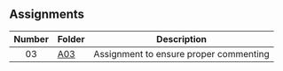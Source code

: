 ## Assignments

| Number | Folder | Description |
| :----: | ------ | ----------- |
|  03    |   [A03](https://github.com/Micah-Lyn/3013-ALG-Scotland/tree/master/Assignments/02-CommentedCode)    | Assignment to ensure proper commenting            |